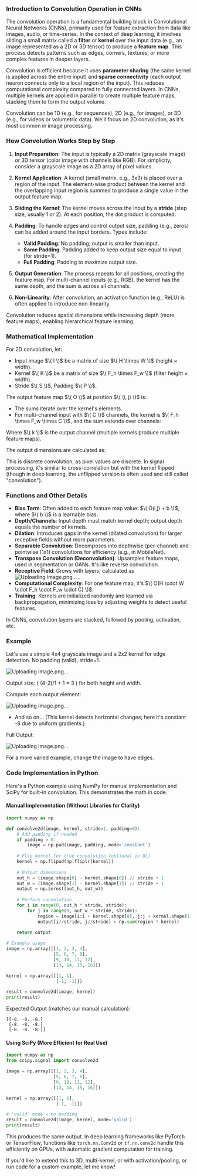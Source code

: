 ### Introduction to Convolution Operation in CNNs

The convolution operation is a fundamental building block in Convolutional Neural Networks (CNNs), primarily used for feature extraction from data like images, audio, or time-series. In the context of deep learning, it involves sliding a small matrix called a **filter** or **kernel** over the input data (e.g., an image represented as a 2D or 3D tensor) to produce a **feature map**. This process detects patterns such as edges, corners, textures, or more complex features in deeper layers.

Convolution is efficient because it uses **parameter sharing** (the same kernel is applied across the entire input) and **sparse connectivity** (each output neuron connects only to a local region of the input). This reduces computational complexity compared to fully connected layers. In CNNs, multiple kernels are applied in parallel to create multiple feature maps, stacking them to form the output volume.

Convolution can be 1D (e.g., for sequences), 2D (e.g., for images), or 3D (e.g., for videos or volumetric data). We'll focus on 2D convolution, as it's most common in image processing.

### How Convolution Works Step by Step

1. **Input Preparation**: The input is typically a 2D matrix (grayscale image) or 3D tensor (color image with channels like RGB). For simplicity, consider a grayscale image as a 2D array of pixel values.

2. **Kernel Application**: A kernel (small matrix, e.g., 3x3) is placed over a region of the input. The element-wise product between the kernel and the overlapping input region is summed to produce a single value in the output feature map.

3. **Sliding the Kernel**: The kernel moves across the input by a **stride** (step size, usually 1 or 2). At each position, the dot product is computed.

4. **Padding**: To handle edges and control output size, padding (e.g., zeros) can be added around the input borders. Types include:
   - **Valid Padding**: No padding; output is smaller than input.
   - **Same Padding**: Padding added to keep output size equal to input (for stride=1).
   - **Full Padding**: Padding to maximize output size.

5. **Output Generation**: The process repeats for all positions, creating the feature map. For multi-channel inputs (e.g., RGB), the kernel has the same depth, and the sum is across all channels.

6. **Non-Linearity**: After convolution, an activation function (e.g., ReLU) is often applied to introduce non-linearity.

Convolution reduces spatial dimensions while increasing depth (more feature maps), enabling hierarchical feature learning.

### Mathematical Implementation

For 2D convolution, let:
- Input image $\( I \)$ be a matrix of size $\( H \times W \)$ (height × width).
- Kernel $\( K \)$ be a matrix of size $\( F_h \times F_w \)$ (filter height × width).
- Stride $\( S \)$, Padding $\( P \)$.

The output feature map $\( O \)$ at position $\( (i, j) \)$ is:



- The sums iterate over the kernel's elements.
- For multi-channel input with $\( C \)$ channels, the kernel is $\( F_h \times F_w \times C \)$, and the sum extends over channels:



Where $\( k \)$ is the output channel (multiple kernels produce multiple feature maps).

The output dimensions are calculated as:



This is discrete convolution, as pixel values are discrete. In signal processing, it's similar to cross-correlation but with the kernel flipped (though in deep learning, the unflipped version is often used and still called "convolution").

### Functions and Other Details

- **Bias Term**: Often added to each feature map value: $\( O(i,j) + b \)$, where $\( b \)$ is a learnable bias.
- **Depth/Channels**: Input depth must match kernel depth; output depth equals the number of kernels.
- **Dilation**: Introduces gaps in the kernel (dilated convolution) for larger receptive fields without more parameters.
- **Separable Convolution**: Decomposes into depthwise (per-channel) and pointwise (1x1) convolutions for efficiency (e.g., in MobileNet).
- **Transpose Convolution (Deconvolution)**: Upsamples feature maps, used in segmentation or GANs. It's like reverse convolution.
- **Receptive Field**: Grows with layers; calculated as
  ![Uploading image.png…]()
.
- **Computational Complexity**: For one feature map, it's $\( O(H \cdot W \cdot F_h \cdot F_w \cdot C) \)$.
- **Training**: Kernels are initialized randomly and learned via backpropagation, minimizing loss by adjusting weights to detect useful features.

In CNNs, convolution layers are stacked, followed by pooling, activation, etc.

### Example

Let's use a simple 4x4 grayscale image and a 2x2 kernel for edge detection. No padding (valid), stride=1.

![Uploading image.png…]()

Output size: \( (4-2)/1 + 1 = 3 \) for both height and width.

Compute each output element:

![Uploading image.png…]()

- And so on... (This kernel detects horizontal changes; here it's constant -8 due to uniform gradients.)

Full Output:

![Uploading image.png…]()


For a more varied example, change the image to have edges.

### Code Implementation in Python

Here's a Python example using NumPy for manual implementation and SciPy for built-in convolution. This demonstrates the math in code.

#### Manual Implementation (Without Libraries for Clarity)

```python
import numpy as np

def convolve2d(image, kernel, stride=1, padding=0):
    # Add padding if needed
    if padding > 0:
        image = np.pad(image, padding, mode='constant')
    
    # Flip kernel for true convolution (optional in DL)
    kernel = np.flipud(np.fliplr(kernel))
    
    # Output dimensions
    out_h = (image.shape[0] - kernel.shape[0]) // stride + 1
    out_w = (image.shape[1] - kernel.shape[1]) // stride + 1
    output = np.zeros((out_h, out_w))
    
    # Perform convolution
    for i in range(0, out_h * stride, stride):
        for j in range(0, out_w * stride, stride):
            region = image[i:i + kernel.shape[0], j:j + kernel.shape[1]]
            output[i//stride, j//stride] = np.sum(region * kernel)
    
    return output

# Example usage
image = np.array([[1, 2, 3, 4],
                  [5, 6, 7, 8],
                  [9, 10, 11, 12],
                  [13, 14, 15, 16]])

kernel = np.array([[1, 1],
                   [-1, -1]])

result = convolve2d(image, kernel)
print(result)
```

Expected Output (matches our manual calculation):

```
[[-8. -8. -8.]
 [-8. -8. -8.]
 [-8. -8. -8.]]
```

#### Using SciPy (More Efficient for Real Use)

```python
import numpy as np
from scipy.signal import convolve2d

image = np.array([[1, 2, 3, 4],
                  [5, 6, 7, 8],
                  [9, 10, 11, 12],
                  [13, 14, 15, 16]])

kernel = np.array([[1, 1],
                   [-1, -1]])

# 'valid' mode = no padding
result = convolve2d(image, kernel, mode='valid')
print(result)
```

This produces the same output. In deep learning frameworks like PyTorch or TensorFlow, functions like `torch.nn.Conv2d` or `tf.nn.conv2d` handle this efficiently on GPUs, with automatic gradient computation for training.

If you'd like to extend this to 3D, multi-kernel, or with activation/pooling, or run code for a custom example, let me know!
